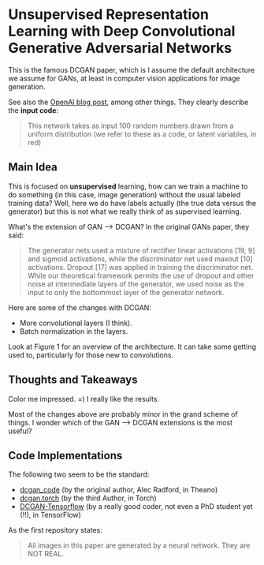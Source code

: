 # Unsupervised Representation Learning with Deep Convolutional Generative Adversarial Networks

This is the famous DCGAN paper, which is I assume the default architecture we
assume for GANs, at least in computer vision applications for image generation.

See also the [OpenAI blog post][4], among other things. They clearly describe
the **input code**:

> This network takes as input 100 random numbers drawn from a uniform
> distribution (we refer to these as a code, or latent variables, in red)


## Main Idea

This is focused on **unsupervised** learning, how can we train a machine to do
something (in this case, image generation) without the usual labeled training
data? Well, here we do have labels actually (the true data versus the generator)
but this is not what we really think of as supervised learning.

What's the extension of GAN --> DCGAN? In the original GANs paper, they said:

> The generator nets used a mixture of rectifier linear activations [19, 9] and
> sigmoid activations, while the discriminator net used maxout [10] activations.
> Dropout [17] was applied in training the discriminator net. While our
> theoretical framework permits the use of dropout and other noise at
> intermediate layers of the generator, we used noise as the input to only the
> bottommost layer of the generator network.

Here are some of the changes with DCGAN:

- More convolutional layers (I think).
- Batch normalization in the layers.

Look at Figure 1 for an overview of the architecture. It can take some getting
used to, particularly for those new to convolutions.


## Thoughts and Takeaways

Color me impressed. =) I really like the results.

Most of the changes above are probably minor in the grand scheme of things. I
wonder which of the GAN --> DCGAN extensions is the most useful?


## Code Implementations

The following two seem to be the standard:

- [dcgan_code][1] (by the original author, Alec Radford, in Theano)
- [dcgan.torch][2] (by the third Author, in Torch)
- [DCGAN-Tensorflow][2] (by a really good coder, not even a PhD student yet (!!), in TensorFlow)

As the first repository states:

> All images in this paper are generated by a neural network. They are NOT REAL.

[1]:https://github.com/Newmu/dcgan_code
[2]:https://github.com/soumith/dcgan.torch
[3]:https://github.com/carpedm20/DCGAN-tensorflow
[4]:https://blog.openai.com/generative-models/
